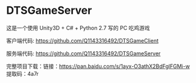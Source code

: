 # DTSGameServer

这是一个使用 Unity3D + C# + Python 2.7 写的 PC 吃鸡游戏

客户端代码: https://github.com/Q1143316492/DTSGameClient

服务端代码: https://github.com/Q1143316492/DTSGameServer

完整项目下载：链接：https://pan.baidu.com/s/1ayx-O3athX2BdFglFGMi-w  提取码：4a7r
